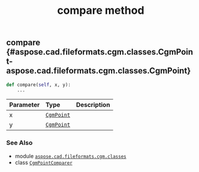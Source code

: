 ﻿---
title: compare method
second_title: Aspose.CAD for Python via .NET API References
description: 
type: docs
weight: 20
url: /python-net/aspose.cad.fileformats.cgm.classes/cgmpointcomparer/compare/
is_root: false
---

## compare {#aspose.cad.fileformats.cgm.classes.CgmPoint-aspose.cad.fileformats.cgm.classes.CgmPoint}





```python
def compare(self, x, y):
    ...
```


| Parameter | Type | Description |
| :- | :- | :- |
| x | [`CgmPoint`](/cad/python-net/aspose.cad.fileformats.cgm.classes/cgmpoint) |  |
| y | [`CgmPoint`](/cad/python-net/aspose.cad.fileformats.cgm.classes/cgmpoint) |  |



### See Also
* module [`aspose.cad.fileformats.cgm.classes`](../../)
* class [`CgmPointComparer`](/cad/python-net/aspose.cad.fileformats.cgm.classes/cgmpointcomparer)
